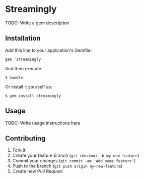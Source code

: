# Streamingly

TODO: Write a gem description

## Installation

Add this line to your application's Gemfile:

    gem 'streamingly'

And then execute:

    $ bundle

Or install it yourself as:

    $ gem install streamingly

## Usage

TODO: Write usage instructions here

## Contributing

1. Fork it
2. Create your feature branch (`git checkout -b my-new-feature`)
3. Commit your changes (`git commit -am 'Add some feature'`)
4. Push to the branch (`git push origin my-new-feature`)
5. Create new Pull Request
